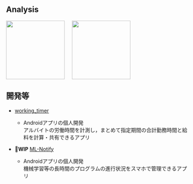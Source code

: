 ## Analysis
<div style="display: flex; gap: 20px;">
  <img src="https://github-readme-stats.vercel.app/api?username=kyo1941&count_private=true&show_icons=true" height="160px" />
  <img src="https://github-readme-stats.vercel.app/api/top-langs/?username=kyo1941&layout=compact&count_private=false&show_icons=true&show_icons=true" height="160px" />
</div>

## 開発等
- [working_timer](https://github.com/kyo1941/working_timer)
  - Androidアプリの個人開発<br>
  アルバイトの労働時間を計測し，まとめて指定期間の合計勤務時間と給料を計算・共有できるアプリ

- **🚧WIP**  [ML-Notify](https://github.com/kyo1941/ML-Notify)
  - Androidアプリの個人開発<br>
  機械学習等の長時間のプログラムの進行状況をスマホで管理できるアプリ
